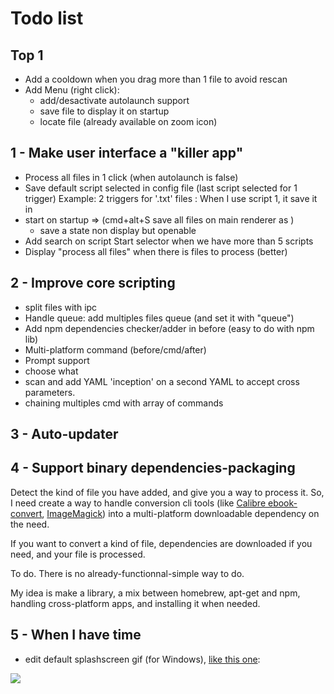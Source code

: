 # Todo list

## Top 1

- Add a cooldown when you drag more than 1 file to avoid rescan
- Add Menu (right click):
  - add/desactivate autolaunch support
  - save file to display it on startup
  - locate file (already available on zoom icon)

## 1 - Make user interface a "killer app"

- Process all files in 1 click (when autolaunch is false)
- Save default script selected in config file (last script selected for 1 trigger)
Example: 2 triggers for '.txt' files :
When I use script 1, it save it in
- start on startup => (cmd+alt+S save all files on main renderer as )
  - save a state non display but openable
- Add search on script Start selector when we have more than 5 scripts  
- Display "process all files" when there is files to process (better)

## 2 - Improve core scripting

- split files with ipc
- Handle queue: add multiples files queue (and set it with "queue")
- Add npm dependencies checker/adder in before (easy to do with npm lib)
- Multi-platform command (before/cmd/after)
- Prompt support
- choose what
- scan and add YAML 'inception' on a second YAML to accept cross parameters.
- chaining multiples cmd with array of commands

## 3 - Auto-updater

## 4 - Support binary dependencies-packaging

Detect the kind of file you have added, and give you a way to process it. So, I need create a way to handle conversion cli tools (like [Calibre ebook-convert](ebook-convert), [ImageMagick](https://github.com/ImageMagick/ImageMagick)) into a multi-platform downloadable dependency on the need.

If you want to convert a kind of file, dependencies are downloaded if you need, and your file is processed.

To do. There is no already-functionnal-simple way to do.

My idea is make a library, a mix between homebrew, apt-get and npm, handling cross-platform apps, and installing it when needed.

## 5 - When I have time

-  edit default splashscreen gif (for Windows), [like this one](https://github.com/BoostIO/Boostnote/blob/master/resources/boostnote-install.gif):

![](https://raw.githubusercontent.com/BoostIO/Boostnote/master/resources/boostnote-install.gif)
